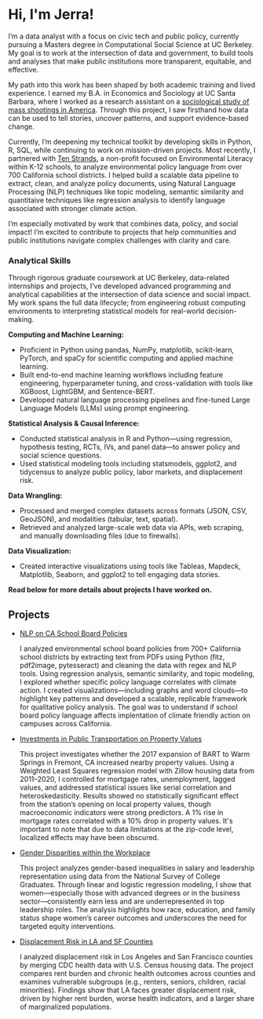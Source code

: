 # Hi, I'm Jerra!

I’m a data analyst with a focus on civic tech and public policy, currently pursuing a Masters degree in Computational Social Science at UC Berkeley. My goal is to work at the intersection of data and government, to build tools and analyses that make public institutions more transparent, equitable, and effective.

My path into this work has been shaped by both academic training and lived experience. I earned my B.A. in Economics and Sociology at UC Santa Barbara, where I worked as a research assistant on a [sociological study of mass shootings in America](https://pubmed.ncbi.nlm.nih.gov/37214768/). Through this project, I saw firsthand how data can be used to tell stories, uncover patterns, and support evidence-based change.

Currently, I’m deepening my technical toolkit by developing skills in Python, R, SQL, while continuing to work on mission-driven projects. Most recently, I partnered with [Ten Strands](https://tenstrands.org/work/data-initiative/), a non-profit focused on Environmental Literacy within K-12 schools, to analyze environmental policy language from over 700 California school districts. I helped build a scalable data pipeline to extract, clean, and analyze policy documents, using Natural Language Processing (NLP) techniques like topic modeling, semantic similarity and quantitaive techniques like regression analysis to identify language associated with stronger climate action.

I’m especially motivated by work that combines data, policy, and social impact! I’m excited to contribute to projects that help communities and public institutions navigate complex challenges with clarity and care.

### Analytical Skills 
Through rigorous graduate coursework at UC Berkeley, data-related internships and projects, I’ve developed advanced programming and analytical capabilities at the intersection of data science and social impact. My work spans the full data lifecycle; from engineering robust computing environments to interpreting statistical models for real-world decision-making.

**Computing and Machine Learning:**
- Proficient in Python using pandas, NumPy, matplotlib, scikit-learn, PyTorch, and spaCy for scientific computing and applied machine learning.
- Built end-to-end machine learning workflows including feature engineering, hyperparameter tuning, and cross-validation with tools like XGBoost, LightGBM, and Sentence-BERT.
- Developed natural language processing pipelines and fine-tuned Large Language Models (LLMs) using prompt engineering.

**Statistical Analysis & Causal Inference:**
- Conducted statistical analysis in R and Python—using regression, hypothesis testing, RCTs, IVs, and panel data—to answer policy and social science questions.
- Used statistical modeling tools including statsmodels, ggplot2, and tidycensus to analyze public policy, labor markets, and displacement risk.

**Data Wrangling:**
- Processed and merged complex datasets across formats (JSON, CSV, GeoJSON), and modalities (tabular, text, spatial).
- Retrieved and analyzed large-scale web data via APIs, web scraping, and manually downloading files (due to firewalls).

**Data Visualization:**
- Created interactive visualizations using tools like Tableas, Mapdeck, Matplotlib, Seaborn, and ggplot2 to tell engaging data stories. 

**Read below for more details about projects I have worked on.**

## Projects
- [NLP on CA School Board Policies](https://github.com/jerramcl/school-board-NLP)

    I analyzed environmental school board policies from 700+ California school districts by extracting text from PDFs using Python (fitz, pdf2image,  pytesseract) and cleaning the data with regex and NLP tools. Using regression analysis, semantic similarity, and topic modeling, I explored whether specific policy language correlates with climate action. I created visualizations—including graphs and word clouds—to highlight key patterns and developed a scalable, replicable framework for qualitative policy analysis. The goal was to understand if school board policy language affects implentation of climate friendly action on campuses across California.

- [Investments in Public Transportation on Property Values](https://github.com/jerramcl/transportation-project/tree/main)

    This project investigates whether the 2017 expansion of BART to Warm Springs in Fremont, CA increased nearby property values. Using a Weighted Least Squares regression model with Zillow housing data from 2011–2020, I controlled for mortgage rates, unemployment, lagged values, and addressed statistical issues like serial correlation and heteroskedasticity. Results showed no statistically significant effect from the station’s opening on local property values, though macroeconomic indicators were strong predictors. A 1% rise in mortgage rates correlated with a 10% drop in property values. It's important to note that due to data limitations at the zip-code level, localized effects may have been obscured. 


- [Gender Disparities within the Workplace](https://github.com/jerramcl/women-at-work/tree/main)
  
   This project analyzes gender-based inequalities in salary and leadership representation using data from the National Survey of College Graduates. Through linear and logistic regression modeling, I show that women—especially those with advanced degrees or in the business sector—consistently earn less and are underrepresented in top leadership roles. The analysis highlights how race, education, and family status shape women’s career outcomes and underscores the need for targeted equity interventions.

- [Displacement Risk in LA and SF Counties](https://github.com/jerramcl/rent-burden)

   I analyzed displacement risk in Los Angeles and San Francisco counties by merging CDC health data with U.S. Census housing data. The project compares rent burden and chronic health outcomes across counties and examines vulnerable subgroups (e.g., renters, seniors, children, racial minorities). Findings show that LA faces greater displacement risk, driven by higher rent burden, worse health indicators, and a larger share of marginalized populations.
